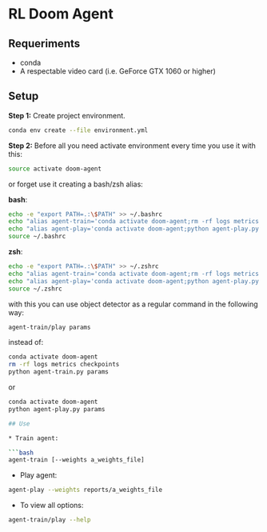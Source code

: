 #  RL Doom Agent

## Requeriments

* conda
* A respectable video card (i.e. GeForce GTX 1060 or higher)

## Setup

**Step 1:** Create project environment.

```bash
conda env create --file environment.yml
```

**Step 2:** Before all you need activate environment every time you use it with this:

```bash
source activate doom-agent
```

or forget use it creating a bash/zsh alias:

**bash**:
```bash
echo -e "export PATH=.:\$PATH" >> ~/.bashrc
echo "alias agent-train='conda activate doom-agent;rm -rf logs metrics checkpoints; python agent-train.py'" >> ~/.bashrc
echo "alias agent-play='conda activate doom-agent;python agent-play.py'" >> ~/.bashrc
source ~/.bashrc
```

**zsh**:
```bash
echo -e "export PATH=.:\$PATH" >> ~/.zshrc
echo "alias agent-train='conda activate doom-agent;rm -rf logs metrics checkpoints; python agent-train.py'" >> ~/.zshrc
echo "alias agent-play='conda activate doom-agent;python agent-play.py'" >> ~/.zshrc
source ~/.zshrc
```

with this you can use object detector as a regular command in the following way:

```bash
agent-train/play params
```

instead of:

```bash
conda activate doom-agent
rm -rf logs metrics checkpoints
python agent-train.py params
```

or

```bash
conda activate doom-agent
python agent-play.py params

## Use

* Train agent:

```bash
agent-train [--weights a_weights_file]
```

* Play agent:

```bash
agent-play --weights reports/a_weights_file
```

* To view all options:

```bash
agent-train/play --help
```
